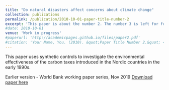 ```yaml
---
title: "Do natural disasters affect concerns about climate change"
collection: publications
permalink: /publication/2010-10-01-paper-title-number-2
excerpt: 'This paper is about the number 2. The number 3 is left for future work.'
#date: 2010-10-01
venue: 'Work in progress'
#paperurl: 'http://academicpages.github.io/files/paper2.pdf'
#citation: 'Your Name, You. (2010). &quot;Paper Title Number 2.&quot; <i>Journal 1</i>. 1(2).'
---
```

This paper uses synthetic controls to investigate the environmental effectiveness of the carbon taxes introduced in the Nordic countries in the early 1990s.

Earlier version - World Bank working paper series, Nov 2019
[Download paper here](http://academicpages.github.io/files/paper2.pdf)
